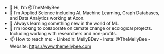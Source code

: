- 👋 Hi, I’m @TheMellyBee
- 👀 I’m Applied Science including AI, Machine Learning, Graph Databases, and Data Analytics working at Axon. 
- 🌱 Always learning something new in the world of ML. 
- 💞️ I’m looking to collaborate on climate change or ecological projects. Including working with researchers and non-profits.
- 📫 How to reach me:
      - LinkedIn: MellyBDev
      - Insta: @TheMellyBee
      - Website: https://www.themellybee.com

<!---
TheMellyBee/TheMellyBee is a ✨ special ✨ repository because its `README.md` (this file) appears on your GitHub profile.
You can click the Preview link to take a look at your changes.
--->
